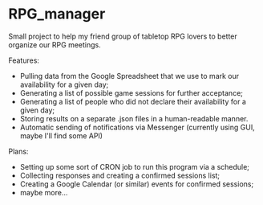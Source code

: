 # RPG_manager
Small project to help my friend group of tabletop RPG lovers to better organize our RPG meetings.

Features:
- Pulling data from the Google Spreadsheet that we use to mark our availability for a given day;
- Generating a list of possible game sessions for further acceptance;
- Generating a list of people who did not declare their availability for a given day;
- Storing results on a separate .json files in a human-readable manner.
- Automatic sending of notifications via Messenger (currently using GUI, maybe I'll find some API)

Plans:
- Setting up some sort of CRON job to run this program via a schedule;
- Collecting responses and creating a confirmed sessions list;
- Creating a Google Calendar (or similar) events for confirmed sessions;
- maybe more...
